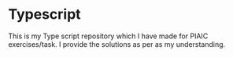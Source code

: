 # Typescript
This is my Type script repository which I have made for PIAIC exercises/task. I provide the solutions as per as my understanding.
